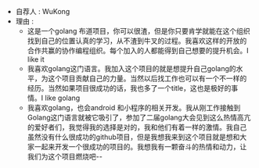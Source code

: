 * 自荐人 : WuKong
* 理由 : 
  * 这是一个golang 布道项目，你可以很渣，但是你只要肯学就能在这个组织找到自己的位置认真的学习，从不渣到牛叉的过程。我喜欢这样的开放的合作共赢的协作编程组织。每个加入的人都能得到自己想要的提升机会。I like it 
  * 我喜欢golang这门语言。我加入这个项目的就是想提升自己golang的水平，为这个项目贡献自己的力量。当然以后找工作也可以有一个不一样的经历。当然如果项目很成功的话，我也多了一个title，这也是极好的事情。I like golang 
  * 我喜欢golang，也会android 和小程序的相关开发。我从刚工作接触到Golang这门语言就被它吸引了，参加了二届golang大会见到这么热情高亢的爱好者们，我觉得我的选择是对的，我和他们有着一样的激情。我自己虽然没有什么很成功的github项目，但是我想我来到这个项目就是想和大家一起来开发一个很成功的项目的。我想我有一颗奋斗的热情和动力，让我们为这个项目燃烧吧-- 
  
  